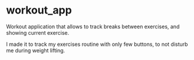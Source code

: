 # workout_app

Workout application that allows to track breaks between exercises, and showing current exercise.

I made it to track my exercises routine with only few buttons, to not disturb me during weight lifting.
